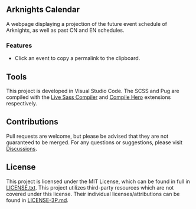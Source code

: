 ## Arknights Calendar
A webpage displaying a projection of the future event schedule of Arknights, as well as past CN and EN schedules.

### Features
* Click an event to copy a permalink to the clipboard.

## Tools
This project is developed in Visual Studio Code. The SCSS and Pug are compiled with the [Live Sass Compiler](https://marketplace.visualstudio.com/items?itemName=glenn2223.live-sass) and [Compile Hero](https://marketplace.visualstudio.com/items?itemName=Wscats.eno) extensions respectively.

## Contributions
Pull requests are welcome, but please be advised that they are not guaranteed to be merged. For any questions or suggestions, please visit [Discussions](https://github.com/jaywyeee/arknights-calendar/discussions).

## License
This project is licensed under the MIT License, which can be found in full in [LICENSE.txt](LICENSE.txt). This project utilizes third-party resources which are not covered under this license. Their individual licenses/attributions can be found in [LICENSE-3P.md](LICENSE-3P.md).
